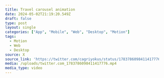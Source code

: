```yaml
---
title: Travel carousel animation
date: 2024-05-02T21:19:20.549Z
draft: false
type: post
layout: single
categories: ["App", "Mobile", "Web", "Desktop", "Motion"]
tags:
  - Motion
  - Web
  - Desktop
source: X
source_link: 'https://twitter.com/cagriyokus/status/1783786098411417776'
media: /uploads/twitter.com_1783786098411417776.mp4
media_type: video
---
```


